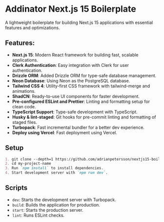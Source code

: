 # Addinator Next.js 15 Boilerplate

A lightweight boilerplate for building Next.js 15 applications with essential features and optimizations.

## Features:

- **Next.js 15**: Modern React framework for building fast, scalable applications.
- **Clerk Authentication**: Easy integration with Clerk for user authentication.
- **Drizzle ORM**: Added Drizzle ORM for type-safe database management.
- **Neon Database**: Using Neon as the PostgreSQL database.
- **Tailwind CSS 4**: Utility-first CSS framework with tailwind-merge and animations.
- **ShadCN**: Ready-to-use UI components for faster development.
- **Pre-configured ESLint and Prettier**: Linting and formatting setup for clean code.
- **TypeScript Support**: Type-safe development with TypeScript.
- **Husky & lint-staged**: Git hooks for pre-commit linting and formatting of staged files.
- **Turbopack**: Fast incremental bundler for a better dev experience.
- **Deploy using Vercel**: Fast deployment using Vercel.

## Setup

```md
1. git clone --depth=1 https://github.com/adrianpetersson/nextjs15-boilerplate my-project-name
2. cd my-project-name
3. Run `npm install` to install dependencies.
4. Start development server with `npm run dev`.
```

## Scripts

- `dev`: Starts the development server with Turbopack.
- `build`: Builds the application for production.
- `start`: Starts the production server.
- `lint`: Runs ESLint checks.
